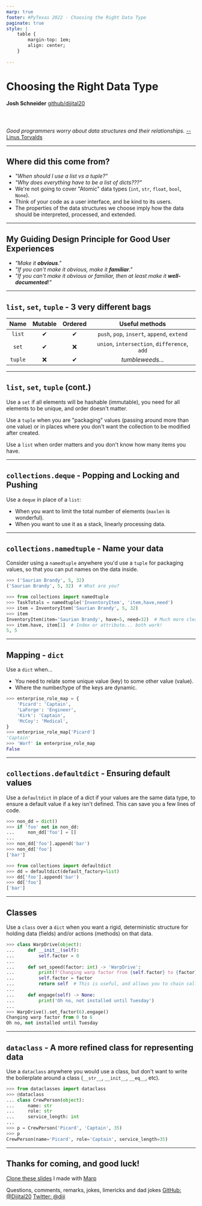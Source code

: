 ```yaml
---
marp: true
footer: #PyTexas 2022 - Choosing the Right Data Type
paginate: true
style: |
    table {
        margin-top: 1em;
        align: center;
    }
    
---
```


# Choosing the Right Data Type

**Josh Schneider**
[github/dijital20](https://github.com/dijital20)

<div style="margin-top: 4em;">

*Good programmers worry about data structures and their relationships.* 
[-- Linus Torvalds](https://www.defprogramming.com/q/f75f5dee011f/)

</div>

<!-- 
_class: invert 
_footer: ""
_paginate: false
-->

---

## Where did this come from?

* *"When should I use a list vs a tuple?"*
* *"Why does everything have to be a list of dicts???"*
* We're not going to cover "Atomic" data types (`int`, `str`, `float`, `bool`, `None`).
* Think of your code as a user interface, and be kind to its users.
* The properties of the data structures we choose imply how the data should be interpreted, processed, and extended.

<!-- 
    Speaker Notes:
    I've been training some junior developers for a few years, and before that, I taught the most junior developer... 
    myself. During this time, I've seen the question, sometimes from my students and other times from my self; "do I use
    a list or a tuple here?", "Why does every collection have to be a list? Why does everything have to be nested 
    dictionaries?"

    Before my time as a senior developer, I was a technical support agent. In my time of helping customers overcome 
    problems with computers, calculators, and various applications; I learned to value the user experience. We usually
    think of user experience in terms of Graphical User Interfaces, or workflows; but we don't always think of them in 
    code. Each language has its own culture and expectations, and the choice of tools and how you use them send signals
    to the users of your code on how they should interpret, use, and extend the data they get.

    We're not going to focus on the elemental data types, like int, float, str, bool, and None. I call those elemental data
    types because you can't really break them down into anything simpler (without transmuting them into each other) and
    the data types we are going to talk about are really just ways of arranging values in those types.
 -->

 ---

## My Guiding Design Principle for Good User Experiences

* *"Make it **obvious**."*
* *"If you can't make it obvious, make it **familiar**."*
* *"If you can't make it obvious or familiar, then at least make it **well-documented**!"*

<!-- 
    Speaker Notes:

    The best user experiences are with things that are obvious. No one has to tell you how to use it, you just know.

    In the absence of obvious, familiar is next best. Borrowing understanding from something else makes it easier to 
    gain a cognitive foothold.

    In the absence of familiar, documentation is your last option. Documentation is useful but daunting, so if you can 
    make it familiar or obvious, you are far better off.
 -->

<!-- ---

## Terminology

* **Immutable** types change by **moving the reference**, not changing the data (they are close-ended).
* **Mutable** types change by **changing the data**, not moving the reference (they are open-ended).
* **Ordered** types focus on **position** over value.
* **Unordered** types focus on **value** over position. -->

<!-- 
    Speaker Notes:
    This is a key thing to understand.

    All value assignment and passing in Python is by reference. When you assign a value to a name, you are binding a 
    reference to that value in memory to the name, so that when you call that name, you mean that location in memory.

    Immutable data types (all of our elemental data types are immutable) cannot be changed in their location in memory once
    assigned. This means that, say, adding to a string, requires you to construct a new string and then move the name to 
    point to a different reference in memory. This is how all immutable types work.

    Mutable data types can be changed in their location in memory. So when you pass a mutable data type instance to a 
    function, the function is receiving the reference to the same source of data. If either the function or the original
    context change the data, it will be present in both places.

    This is important to understand going forward.

    For ordered collections, focus is in the position of data within the set. For unordered collections, focus is on the 
    value of the data itself within the set.
 -->

<!-- JRS: Commenting out this slide for now. I think I can explain this on the table of the next slide. -->

---

## `list`, `set`, `tuple` - 3 very different bags

|Name       |Mutable    |Ordered    |Useful methods                                 |
|:-:        |:-:        |:-:        |:-:                                            |
|`list`     |&#10004;   |&#10004;   |`push`, `pop`, `insert`, `append`, `extend`    |
|`set`      |&#10004;   |&#10060;   |`union`, `intersection`, `difference`, `add`   |
|`tuple`    |&#10060;   |&#10004;   |*tumbleweeds...*                               |

<!-- 
    Speaker Notes:
    We usually talk about lists, sets, and tuples collectively (see what I did there?); but they are very different.

    Lists and sets are your standard mutable collections. They are good at holding an indeterminate amount of items, 
    when you need to access the items from more than one place. Tuples, on the other hand, are locked when defined 
    (something fun happens when you put a mutable type inside an immutable type... remember that Python is 
    "by reference") and aren't extendable... which makes them good for packaging, but bad for being a drop zone for new 
    members.

    Note the inverse relationship between requiring unique data values and ordered. 
    - Sets are containers where value (uniqueness) matters for locating a value, not position. Because of this, all of 
      your elements have to be hashable (immutable).
    - Lists are containers where position matters for locating a value, more than the value itself. You can put any kind 
      of data into a list, you can mix and match... the value matters less than its position within the list.
    - Tuples are like lists, except that they can't be changed or extended without destroying the old one and making the 
      new one.
 -->

---

## `list`, `set`, `tuple` (cont.)

Use a `set` if all elements will be hashable (immutable), you need for all elements to be unique, and order doesn't matter.

Use a `tuple` when you are "packaging" values (passing around more than one value) or in places where you don't want the collection to be modified after created.

Use a `list` when order matters and you don't know how many items you have.

<!-- 
    Speaker Notes:
    (I think the slide content speaks for itself here.)
 -->

---

## `collections.deque` - Popping and Locking and Pushing

Use a `deque` in place of a `list`:

- When you want to limit the total number of elements (`maxlen` is wonderful).
- When you want to use it as a stack, linearly processing data.

<!-- 
    Speaker Notes:
    A deque is another mutable data structure that is optimized for getting things from either end but not so much in the middle. 
 -->

---

## `collections.namedtuple` - Name your data

Consider using a `namedtuple` anywhere you'd use a `tuple` for packaging values, so that you can put names on the data inside.

```python
>>> ('Saurian Brandy', 5, 32)
('Saurian Brandy', 5, 32)  # What are you?
```

```python
>>> from collections import namedtuple
>>> TaskTotals = namedtuple('InventoryItem', 'item,have,need')
>>> item = InventoryItem('Saurian Brandy', 5, 32)
>>> item
InventoryItem(item='Saurian Brandy', have=5, need=32)  # Much more clear
>>> item.have, item[1]  # Index or attribute... both work!
5, 5
```

<!-- 
    Speaker Notes:
    Since tuples can store any kind of data inside just like list, a problem arises in understanding what each element 
    signifies. This can make it harder for your users, or force them to rely on docstrings (please, please always do 
    these, and do them well) and documentation.

    Namedtuples are useful in that they give you all of the same functionality as a tuple, but with the addition names, 
    which are printed when the value is printed, and you can use to access the data rather than index.

    Namedtuples cannot easily contain instance methods and properties... a class is better for those, but if you don't 
    need them, then a namedtuple is a lightweight, understandable alternative to a tuple.
 -->

---

## Mapping - `dict`

Use a `dict` when...
- You need to relate some unique value (key) to some other value (value).
- Where the number/type of the keys are dynamic.

```python
>>> enterprise_role_map = {
    'Picard': 'Captain',
    'LaForge': 'Engineer',
    'Kirk': 'Captain',
    'McCoy': 'Medical',
}
>>> enterprise_role_map['Picard']
'Captain'
>>> 'Worf' in enterprise_role_map
False
```

<!-- 
    Speaker Notes:
    Dictionaries are awesome and powerful. They are flexible mapping that allow you to associate a piece of immutable 
    data with some other piece of data (which can be mutable or immutable). The value of the key is important because it
    is expected to be unique and significant for location. The associated value, on the other hand, can be anything.

    Dictionaries are so useful that they are used all over the Python landscape. Instances of objects created from 
    classes contain a dictionary inside to track the instance state, namespaces like globals(), locals(), a loaded 
    module, etc all expose dictionaries that you can use to access and iterate values.

    Unfortunately, in my opinion, dictionaries get a little overused, and can be daunting when they are nested to 
    multiple layers.

    I prefer to use dictionaries in places where the structure (the collection of keys) is more fluid. For places where 
    a dictionary should contain specific keys, a namedtuple, class, or dataclass-decorated class would be far more 
    useful for ensuring that deterministic state.
 -->

---

## `collections.defaultdict` - Ensuring default values

Use a `defaultdict` in place of a dict if your values are the same data type, to ensure a default value if a key isn't defined. This can save you a few lines of code.

```python
>>> non_dd = dict()
>>> if 'foo' not in non_dd:
...     non_dd['foo'] = []
... 
>>> non_dd['foo'].append('bar')
>>> non_dd['foo']
['bar']
```

```python
>>> from collections import defaultdict
>>> dd = defaultdict(default_factory=list)
>>> dd['foo'].append('bar')
>>> dd['foo']
['bar']
```

---

## Classes

Use a `class` over a `dict` when you want a rigid, deterministic structure for holding data (fields) and/or actions (methods) on that data.

```python
>>> class WarpDrive(object):
...     def __init__(self):
...         self.factor = 0
... 
...     def set_speed(factor: int) -> 'WarpDrive':
...         print(f'Changing warp factor from {self.factor} to {factor}')
...         self.factor = factor
...         return self  # This is useful, and allows you to chain calls.
... 
...     def engage(self) -> None:
...         print('Oh no, not installed until Tuesday')
... 
>>> WarpDrive().set_factor(6).engage()
Changing warp factor from 0 to 6
Oh no, not installed until Tuesday
```

<!-- 
    Speaker Notes:
    Classes are the alternative to a straight dictionary anytime you want to ensure that instances have a deterministic 
    set of fields. You can control behavior through your implementation, and ensure the fields you expect are there.
    You can use `vars()` to get the `dict` flavor of the instance, returning any fields defined (but not properties or 
    methods).

    While the other types we've talked about so far all hold values, a class can also define actions via its methods
    and properties. This helps define objects that not only HOLD data, but can ACT on that data.

    I prefer to go to classes anytime where the properties of the object are deterministic (I know ahead of time that,
    say, all WarpDrive objects will have a warp factor) that I want to ensure are there for me to interact with.
 -->

---

## `dataclass` - A more refined class for representing data

Use a `dataclass` anywhere you would use a class, but don't want to write the boilerplate around a class (`__str__`, `__init__`, `__eq__`, etc).

```python
>>> from dataclasses import dataclass
>>> @dataclass
... class CrewPerson(object):
...     name: str
...     role: str
...     service_length: int
...
>>> p = CrewPerson('Picard', 'Captain', 35)
>>> p
CrewPerson(name='Picard', role='Captain', service_length=35)
```

<!-- 
    Speaker Notes:
    Dataclasses were added in Python 3, and are a decorator around a normal class. The class decorator uses static 
    fields and type hints for those fields to fill in the boilerplate magic method around a new class. This frees you
    from having to define things like `__str__`, `__repr__`, etc.

    Even though the dataclass decorator uses the annotations of the class fields to create the instance fields in the 
    object, it does not enforce those types at runtime (meaning a field defined as `foo: int` can have a `str` value).
    The decorator itself has some useful keyword arguments (such as being able to declare the instance objects as 
    `frozen`, which will make then functionally immutable), as does the `field` function provided for customizing field
    rules.

    If you have a number of fields in a class, and want to save yourself some work around the magic methods, dataclass
    is a type of borrowed magic that's there for the taking!
 -->

---

## Thanks for coming, and good luck!

[Clone these slides](https://github.com/dijital20/pytexas2022-data-types) I made with [Marp](https://marpit.marp.app/)

Questions, comments, remarks, jokes, limericks and dad jokes
[GitHub: @Dijital20](https://github.com/dijital20)
[Twitter: @diji](https://twitter.com/diji)

<!-- _class: invert -->
